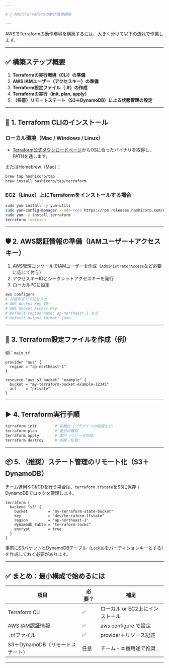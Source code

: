 ```yaml
---

# 🎯 AWSでTerraformの動作環境構築

---
```


AWSでTerraformの動作環境を構築するには、大きく分けて以下の流れで作業します。

---

## ✅ 構築ステップ概要

1. **Terraformの実行環境（CLI）の準備**
2. **AWS IAMユーザー（アクセスキー）の準備**
3. **Terraform設定ファイル（.tf）の作成**
4. **Terraformの実行（init, plan, apply）**
5. **（任意）リモートステート（S3＋DynamoDB）による状態管理の設定**

---

## 🧰 1. Terraform CLIのインストール

### ローカル環境（Mac / Windows / Linux）

* [Terraform公式ダウンロードページ](https://developer.hashicorp.com/terraform/downloads)からOSに合ったバイナリを取得し、PATHを通します。

またはHomebrew（Mac）：

```bash
brew tap hashicorp/tap
brew install hashicorp/tap/terraform
```

### EC2（Linux）上にTerraformをインストールする場合

```bash
sudo yum install -y yum-utils
sudo yum-config-manager --add-repo https://rpm.releases.hashicorp.com/AmazonLinux/hashicorp.repo
sudo yum -y install terraform
terraform -version
```

---

## 🛡️ 2. AWS認証情報の準備（IAMユーザー＋アクセスキー）

1. AWS管理コンソールでIAMユーザーを作成（`AdministratorAccess`など必要に応じて付与）
2. アクセスキーIDとシークレットアクセスキーを発行
3. ローカルPCに設定

```bash
aws configure
# 対話形式で下記を入力
# AWS Access Key ID:
# AWS Secret Access Key:
# Default region name: ap-northeast-1 など
# Default output format: json
```

---

## 📁 3. Terraform設定ファイルを作成（例）

例：`main.tf`

```hcl
provider "aws" {
  region = "ap-northeast-1"
}

resource "aws_s3_bucket" "example" {
  bucket = "my-terraform-bucket-example-12345"
  acl    = "private"
}
```

---

## ▶ 4. Terraform実行手順

```bash
terraform init        # 初期化（プラグインの取得など）
terraform plan        # 差分の確認
terraform apply       # 実行（リソース作成）
terraform destroy     # 削除（任意）
```

---

## 📦 5. （推奨）ステート管理のリモート化（S3＋DynamoDB）

チーム運用やCI/CDを行う場合は、`terraform.tfstate`をS3に保存＋DynamoDBでロックを管理します。

```hcl
terraform {
  backend "s3" {
    bucket         = "my-terraform-state-bucket"
    key            = "dev/terraform.tfstate"
    region         = "ap-northeast-1"
    dynamodb_table = "terraform-locks"
    encrypt        = true
  }
}
```

事前にS3バケットとDynamoDBテーブル（`LockID`をパーティションキーとする）を作成しておく必要があります。

---

## ✅ まとめ：最小構成で始めるには

| 項目                    | 必要？ | 補足                  |
| --------------------- | --- | ------------------- |
| Terraform CLI         | ✅   | ローカル or EC2上にインストール |
| AWS IAM認証情報           | ✅   | aws configure で設定   |
| `.tf`ファイル             | ✅   | provider＋リソース記述     |
| S3＋DynamoDB（リモートステート） | 任意  | チーム・本番用途で推奨         |

---

